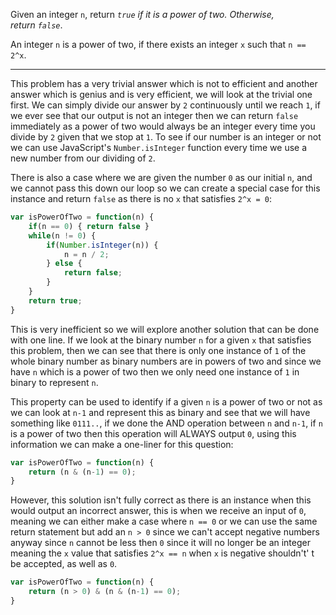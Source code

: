 Given an integer `n`, return _`true` if it is a power of two. Otherwise, return `false`_.

An integer `n` is a power of two, if there exists an integer `x` such that `n == 2^x`.
***
This problem has a very trivial answer which is not to efficient and another answer which is genius and is very efficient, we will look at the trivial one first. We can simply divide our answer by `2` continuously until we reach `1`, if we ever see that our output is not an integer then we can return `false` immediately as a power of two would always be an integer every time you divide by `2` given that we stop at `1`. To see if our number is an integer or not we can use JavaScript's `Number.isInteger` function every time we use a new number from our dividing of `2`.

There is also a case where we are given the number `0` as our initial `n`, and we cannot pass this down our loop so we can create a special case for this instance and return `false` as there is no `x` that satisfies `2^x = 0`:
```js
var isPowerOfTwo = function(n) {
	if(n == 0) { return false }
	while(n != 0) {
		if(Number.isInteger(n)) {
			n = n / 2;
		} else {
			return false;
		}
	}
	return true;
}
```

This is very inefficient so we will explore another solution that can be done with one line. If we look at the binary number `n` for a given `x` that satisfies this problem, then we can see that there is only one instance of `1` of the whole binary number as binary numbers are in powers of two and since we have `n` which is a power of two then we only need one instance of `1` in binary to represent `n`. 

This property can be used to identify if a given `n` is a power of two or not as we can look at `n-1` and represent this as binary and see that we will have something like `0111..`, if we done the AND operation between `n` and `n-1`, if `n` is a power of two then this operation will ALWAYS output `0`, using this information we can make a one-liner for this question:
```js
var isPowerOfTwo = function(n) {
	return (n & (n-1) == 0);
}
```

However, this solution isn't fully correct as there is an instance when this would output an incorrect answer, this is when we receive an input of `0`, meaning we can either make a case where `n == 0` or we can use the same return statement but add an `n > 0` since we can't accept negative numbers anyway since `n` cannot be less then `0` since it will no longer be an integer meaning the `x` value that satisfies `2^x == n` when `x` is negative shouldn't' t be accepted, as well as `0`.
```js
var isPowerOfTwo = function(n) {
	return (n > 0) & (n & (n-1) == 0);
}
```


